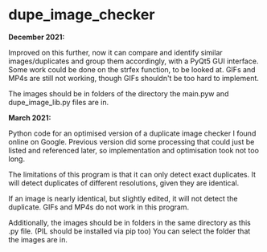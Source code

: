 # dupe_image_checker
**December 2021:**

Improved on this further, now it can compare and identify similar images/duplicates and group them accordingly, with a PyQt5 GUI interface.  
Some work could be done on the strfex function, to be looked at. 
GIFs and MP4s are still not working, though GIFs shouldn't be too hard to implement. 

The images should be in folders of the directory the main.pyw and dupe_image_lib.py files are in. 

**March 2021:** 

Python code for an optimised version of a duplicate image checker I found online on Google. Previous version did some processing that could just be listed and referenced later, so implementation and optimisation took not too long. 

The limitations of this program is that it can only detect exact duplicates. It will detect duplicates of different resolutions, given they are identical.

If an image is nearly identical, but slightly edited, it will not detect the duplicate.
GIFs and MP4s do not work in this program.

Additionally, the images should be in folders in the same directory as this .py file. (PIL should be installed via pip too)
You can select the folder that the images are in. 
